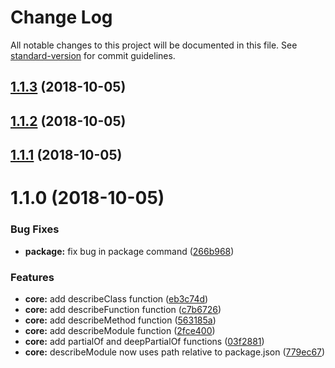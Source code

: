 # Change Log

All notable changes to this project will be documented in this file. See [standard-version](https://github.com/conventional-changelog/standard-version) for commit guidelines.

<a name="1.1.3"></a>
## [1.1.3](https://github.com/codeandcats/jest-helpers/compare/v1.1.2...v1.1.3) (2018-10-05)



<a name="1.1.2"></a>
## [1.1.2](https://github.com/codeandcats/jest-helpers/compare/v1.1.1...v1.1.2) (2018-10-05)



<a name="1.1.1"></a>
## [1.1.1](https://github.com/codeandcats/jest-helpers/compare/v1.1.0...v1.1.1) (2018-10-05)



<a name="1.1.0"></a>
# 1.1.0 (2018-10-05)


### Bug Fixes

* **package:** fix bug in package command ([266b968](https://github.com/codeandcats/jest-helpers/commit/266b968))


### Features

* **core:** add describeClass function ([eb3c74d](https://github.com/codeandcats/jest-helpers/commit/eb3c74d))
* **core:** add describeFunction function ([c7b6726](https://github.com/codeandcats/jest-helpers/commit/c7b6726))
* **core:** add describeMethod function ([563185a](https://github.com/codeandcats/jest-helpers/commit/563185a))
* **core:** add describeModule function ([2fce400](https://github.com/codeandcats/jest-helpers/commit/2fce400))
* **core:** add partialOf<T> and deepPartialOf<T> functions ([03f2881](https://github.com/codeandcats/jest-helpers/commit/03f2881))
* **core:** describeModule now uses path relative to package.json ([779ec67](https://github.com/codeandcats/jest-helpers/commit/779ec67))

